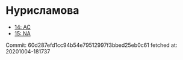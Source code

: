 # Нурисламова
- [14: AC](14.md)
- [15: NA](15.md)

Commit: 60d287efd1cc94b54e79512997f3bbed25eb0c61
 fetched at: 20201004-181737

